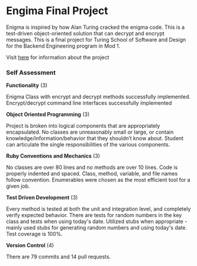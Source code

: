 # Engima Final Project

Enigma is inspired by how Alan Turing cracked the enigma code. This is a test-driven object-oriented solution that can decrypt and encrypt messages.
This is a final project for Turing School of Software and Design for the Backend Engineering program in Mod 1.

Visit [here](https://backend.turing.io/module1/projects/enigma/index) for information about the project

### Self Assessment

**Functionality** (3)

Enigma Class with encrypt and decrypt methods successfully implemented. Encrypt/decrypt command line interfaces successfully implemented

**Object Oriented Programming** (3)

Project is broken into logical components that are appropriately encapsulated. No classes are unreasonably small or large, or contain knowledge/information/behavior that they shouldn’t know about. Student can articulate the single responsibilities of the various components.

**Ruby Conventions and Mechanics** (3)

No classes are over 80 lines and no methods are over 10 lines. Code is properly indented and spaced. Class, method, variable, and file names follow convention. Enumerables were chosen as the most efficient tool for a given job.

**Test Driven Development** (3)

Every method is tested at both the unit and integration level, and completely verify expected behavior. There are tests for random numbers in the key class and tests when using today's date. Utilized stubs when appropriate - mainly used stubs for generating random numbers and using today's date. Test coverage is 100%.

**Version Control** (4)

There are 79 commits and 14 pull requests.

